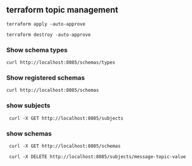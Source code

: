 ## terraform topic management

```shell
terraform apply -auto-approve
```

```shell
terraform destroy -auto-approve
```

### Show schema types

```shell
curl http://localhost:8085/schemas/types
```
### Show registered schemas

```shell
curl http://localhost:8085/schemas
```

### show subjects
```shell
 curl -X GET http://localhost:8085/subjects
```

### show schemas
```shell
 curl -X GET http://localhost:8085/schemas
```

```shell
 curl -X DELETE http://localhost:8085/subjects/message-topic-value
```
